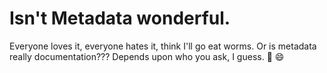 # Isn't Metadata wonderful.  
Everyone loves it, everyone hates it, think I'll go eat worms.
Or is metadata really documentation???
Depends upon who you ask, I guess.
:tada:
:smile:
